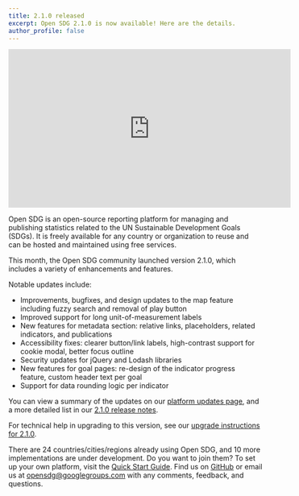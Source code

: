 ```yaml
---
title: 2.1.0 released
excerpt: Open SDG 2.1.0 is now available! Here are the details.
author_profile: false
---
```


<iframe width="560" height="315" src="https://www.youtube.com/embed/wI4lUF8xY7I" title="YouTube video player" frameborder="0" allow="accelerometer; autoplay; clipboard-write; encrypted-media; gyroscope; picture-in-picture" allowfullscreen></iframe>

Open SDG is an open-source reporting platform for managing and publishing statistics related to the UN Sustainable Development Goals (SDGs). It is freely available for any country or organization to reuse and can be hosted and maintained using free services.

This month, the Open SDG community launched version 2.1.0, which includes a variety of enhancements and features.

Notable updates include:

* Improvements, bugfixes, and design updates to the map feature including fuzzy search and removal of play button
* Improved support for long unit-of-measurement labels
* New features for metadata section: relative links, placeholders, related indicators, and publications
* Accessibility fixes: clearer button/link labels, high-contrast support for cookie modal, better focus outline
* Security updates for jQuery and Lodash libraries
* New features for goal pages: re-design of the indicator progress feature, custom header text per goal
* Support for data rounding logic per indicator

You can view a summary of the updates on our [platform updates page](https://open-sdg.readthedocs.io/en/latest/updates/), and a more detailed list in our [2.1.0 release notes](https://github.com/open-sdg/open-sdg/releases/tag/2.1.0).

For technical help in upgrading to this version, see our [upgrade instructions for 2.1.0](https://open-sdg.readthedocs.io/en/latest/upgrades/upgrading-2-1-0/).

There are 24 countries/cities/regions already using Open SDG, and 10 more implementations are under development. Do you want to join them? To set up your own platform, visit the [Quick Start Guide](https://open-sdg.readthedocs.io/en/latest/quick-start/). Find us on [GitHub](https://github.com/open-sdg/open-sdg) or email us at opensdg@googlegroups.com with any comments, feedback, and questions.
